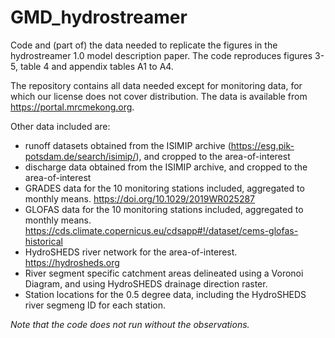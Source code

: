 # GMD_hydrostreamer
Code and (part of) the data needed to replicate the figures in the hydrostreamer 1.0 model description paper.
The code reproduces figures 3-5, table 4 and appendix tables A1 to A4.

The repository contains all data needed except for monitoring data, for which our license does not cover distribution.
The data is available from https://portal.mrcmekong.org.

Other data included are:
* runoff datasets obtained from the ISIMIP archive (https://esg.pik-potsdam.de/search/isimip/), and cropped to the area-of-interest
* discharge data obtained from the ISIMIP archive, and cropped to the area-of-interest
* GRADES data for the 10 monitoring stations included, aggregated to monthly means. https://doi.org/10.1029/2019WR025287
* GLOFAS data for the 10 monitoring stations included, aggregated to monthly means. https://cds.climate.copernicus.eu/cdsapp#!/dataset/cems-glofas-historical
* HydroSHEDS river network for the area-of-interest. https://hydrosheds.org
* River segment specific catchment areas delineated using a Voronoi Diagram, and using HydroSHEDS drainage direction raster.
* Station locations for the 0.5 degree data, including the HydroSHEDS river segmeng ID for each station.

*Note that the code does not run without the observations.*
